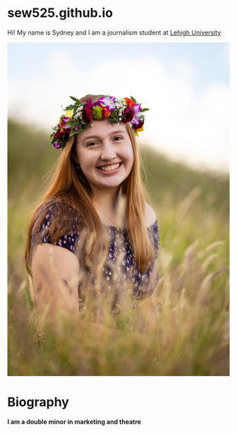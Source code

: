 # sew525.github.io

Hi! My name is Sydney and I am a journalism student at [Lehigh University](https://www1.lehigh.edu/)

![profileimage](https://github.com/sew525/sew525.github.io/blob/main/senior%20headshot.JPG?raw=true)

# Biography
**I am a double minor in marketing and theatre**
